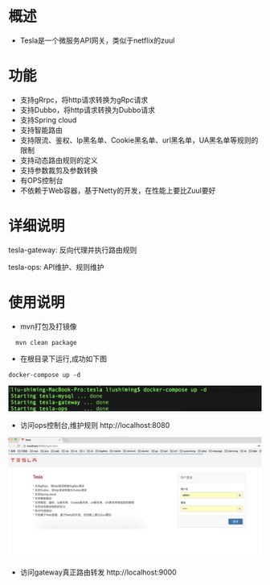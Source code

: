 # 概述

* Tesla是一个微服务API网关，类似于netflix的zuul

# 功能

* 支持gRrpc，将http请求转换为gRpc请求
* 支持Dubbo，将http请求转换为Dubbo请求
* 支持Spring cloud
* 支持智能路由
* 支持限流、鉴权、Ip黑名单、Cookie黑名单、url黑名单，UA黑名单等规则的限制
* 支持动态路由规则的定义
* 支持参数裁剪及参数转换
* 有OPS控制台
* 不依赖于Web容器，基于Netty的开发，在性能上要比Zuul要好

# 详细说明
 
 tesla-gateway: 反向代理并执行路由规则
 
 tesla-ops: API维护、规则维护
 
# 使用说明

 * mvn打包及打镜像
 
 ```
   mvn clean package
 ```
 
 * 在根目录下运行,成功如下图
 
 ```
 docker-compose up -d
 ```
 ![avatar](docker.jpg)
 
 * 访问ops控制台,维护规则
 http://localhost:8080
 
 ![avatar](ops.jpg)
 
 * 访问gateway真正路由转发
  http://localhost:9000